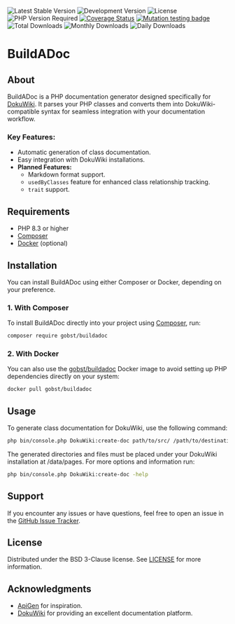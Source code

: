 ![Latest Stable Version](https://img.shields.io/packagist/v/gobst/buildadoc?label=latest%20stable)
![Development Version](https://img.shields.io/packagist/v/gobst/buildadoc?label=latest%20unstable&color=blue)
![License](https://img.shields.io/packagist/l/gobst/buildadoc?label=license&color=blue)
![PHP Version Required](https://img.shields.io/packagist/php-v/gobst/buildadoc?label=PHP%20required&color=blue)
[![Coverage Status](https://coveralls.io/repos/github/gobst/buildadoc/badge.svg?branch=main)](https://coveralls.io/github/gobst/buildadoc?branch=main)
[![Mutation testing badge](https://img.shields.io/endpoint?style=flat&url=https%3A%2F%2Fbadge-api.stryker-mutator.io%2Fgithub.com%2Fgobst%2Fbuildadoc%2Fmain)](https://dashboard.stryker-mutator.io/api/reports/github.com/gobst/buildadoc/main)
![Total Downloads](https://img.shields.io/packagist/dt/gobst/buildadoc?label=total%20downloads&color=blue)
![Monthly Downloads](https://img.shields.io/packagist/dm/gobst/buildadoc?label=monthly%20downloads&color=blue)
![Daily Downloads](https://img.shields.io/packagist/dd/gobst/buildadoc?label=daily%20downloads&color=blue)

# BuildADoc

## About

BuildADoc is a PHP documentation generator designed specifically for [DokuWiki](https://github.com/dokuwiki/dokuwiki). 
It parses your PHP classes and converts them into DokuWiki-compatible syntax for seamless integration with your documentation workflow.

### Key Features:
- Automatic generation of class documentation.
- Easy integration with DokuWiki installations.
- **Planned Features:**
    - Markdown format support.
    - `usedByClasses` feature for enhanced class relationship tracking.
    - `trait` support.

## Requirements
- PHP 8.3 or higher
- [Composer](https://getcomposer.org/)
- [Docker](https://www.docker.com/) (optional)

## Installation

You can install BuildADoc using either Composer or Docker, depending on your preference.

### 1. With Composer

To install BuildADoc directly into your project using [Composer](https://getcomposer.org/), run:

```bash
composer require gobst/buildadoc
```

### 2. With Docker

You can also use the [gobst/buildadoc](https://hub.docker.com/r/gobst/buildadoc) Docker image to avoid setting up PHP dependencies directly on your system:

```bash
docker pull gobst/buildadoc
```

## Usage

To generate class documentation for DokuWiki, use the following command:

```bash 
php bin/console.php DokuWiki:create-doc path/to/src/ /path/to/destination/dir/ projectname
```

The generated directories and files must be placed under your DokuWiki installation at /data/pages.
For more options and information run:

```bash 
php bin/console.php DokuWiki:create-doc -help
```

## Support

If you encounter any issues or have questions, feel free to open an issue in the [GitHub Issue Tracker](https://github.com/gobst/buildadoc/issues).

## License

Distributed under the BSD 3-Clause license. See [LICENSE](LICENSE) for more information.

## Acknowledgments

- [ApiGen](https://github.com/ApiGen/ApiGen) for inspiration.
- [DokuWiki](https://github.com/dokuwiki/dokuwiki) for providing an excellent documentation platform.